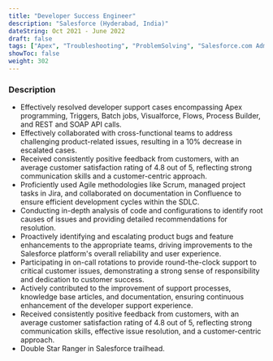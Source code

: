 ```yaml
---
title: "Developer Success Engineer"
description: "Salesforce (Hyderabad, India)"
dateString: Oct 2021 - June 2022
draft: false
tags: ["Apex", "Troubleshooting", "ProblemSolving", "Salesforce.com Administration", "Multitasking", "Communication","IT Operations", "Analytical skills"]
showToc: false
weight: 302
--- 
```


### Description

- Effectively resolved developer support cases encompassing Apex programming, Triggers, Batch jobs, Visualforce, Flows, Process Builder, and REST and SOAP API calls.
- Effectively collaborated with cross-functional teams to address challenging product-related issues, resulting in a 10% decrease in escalated cases.
- Received consistently positive feedback from customers, with an average customer satisfaction rating of 4.8 out of 5, reflecting strong communication skills and a customer-centric approach.
- Proficiently used Agile methodologies like Scrum, managed project tasks in Jira, and collaborated on documentation in Confluence to ensure efficient development cycles within the SDLC.
- Conducting in-depth analysis of code and configurations to identify root causes of issues and providing detailed recommendations for resolution.
- Proactively identifying and escalating product bugs and feature enhancements to the appropriate teams, driving improvements to the Salesforce platform's overall reliability and user experience.
- Participating in on-call rotations to provide round-the-clock support to critical customer issues, demonstrating a strong sense of responsibility and dedication to customer success.
- Actively contributed to the improvement of support processes, knowledge base articles, and documentation, ensuring continuous enhancement of the developer support experience.
- Received consistently positive feedback from customers, with an average customer satisfaction rating of 4.8 out of 5, reflecting strong communication skills, effective issue resolution, and a customer-centric approach.
- Double Star Ranger in Salesforce trailhead.

<!--![](/experience/buyerassist/img1.jpeg#center) -->
